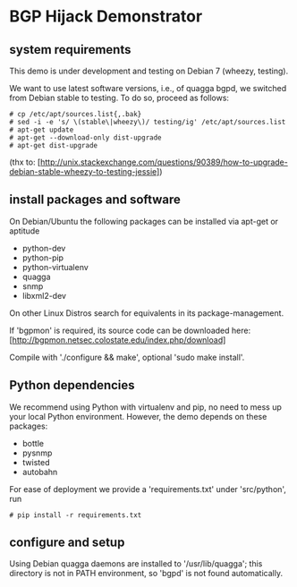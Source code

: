 # BGP Hijack Demonstrator

## system requirements

This demo is under development and testing on Debian 7 (wheezy, testing). 

We want to use latest software versions, i.e., of quagga bgpd, we switched from
Debian stable to testing. To do so, proceed as follows:

    # cp /etc/apt/sources.list{,.bak}
    # sed -i -e 's/ \(stable\|wheezy\)/ testing/ig' /etc/apt/sources.list
    # apt-get update
    # apt-get --download-only dist-upgrade
    # apt-get dist-upgrade

(thx to: [http://unix.stackexchange.com/questions/90389/how-to-upgrade-debian-stable-wheezy-to-testing-jessie])

## install packages and software

On Debian/Ubuntu the following packages can be installed via apt-get or aptitude
 - python-dev
 - python-pip
 - python-virtualenv
 - quagga
 - snmp
 - libxml2-dev

On other Linux Distros search for equivalents in its package-management.

If 'bgpmon' is required, its source code can be downloaded here:
 [http://bgpmon.netsec.colostate.edu/index.php/download]

Compile with './configure && make', optional 'sudo make install'.

## Python dependencies

We recommend using Python with virtualenv and pip, no need to mess up your
local Python environment. However, the demo depends on these packages:

 - bottle
 - pysnmp
 - twisted
 - autobahn

For ease of deployment we provide a 'requirements.txt' under 'src/python', run

    # pip install -r requirements.txt

## configure and setup

Using Debian quagga daemons are installed to '/usr/lib/quagga'; this directory
is not in PATH environment, so 'bgpd' is not found automatically.
